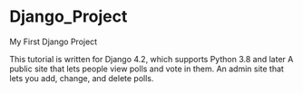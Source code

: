 # Django_Project
My First Django Project

This tutorial is written for Django 4.2, which supports Python 3.8 and later
A public site that lets people view polls and vote in them.
An admin site that lets you add, change, and delete polls.
